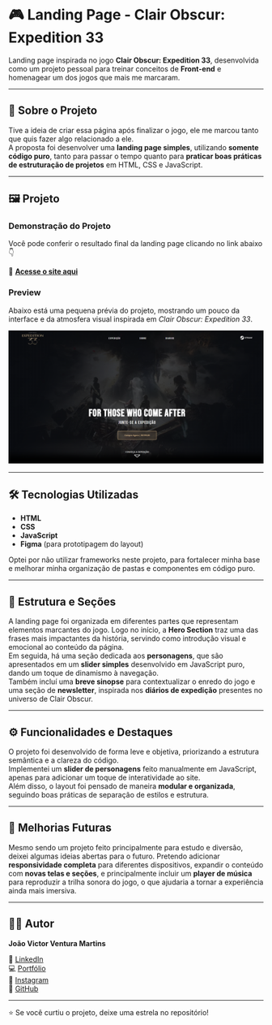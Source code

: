 # 🎮 Landing Page - Clair Obscur: Expedition 33

Landing page inspirada no jogo **Clair Obscur: Expedition 33**, desenvolvida como um projeto pessoal para treinar conceitos de **Front-end** e homenagear um dos jogos que mais me marcaram.

---

## 🌟 Sobre o Projeto

Tive a ideia de criar essa página após finalizar o jogo, ele me marcou tanto que quis fazer algo relacionado a ele.  
A proposta foi desenvolver uma **landing page simples**, utilizando **somente código puro**, tanto para passar o tempo quanto para **praticar boas práticas de estruturação de projetos** em HTML, CSS e JavaScript.

---

## 🖼️ Projeto

### Demonstração do Projeto

Você pode conferir o resultado final da landing page clicando no link abaixo 👇  

🔗 **[Acesse o site aqui]()**

### Preview

Abaixo está uma pequena prévia do projeto, mostrando um pouco da interface e da atmosfera visual inspirada em *Clair Obscur: Expedition 33*.

![alt text](assets/images/Preview.png)

---

## 🛠️ Tecnologias Utilizadas

- **HTML**  
- **CSS**  
- **JavaScript**  
- **Figma** (para prototipagem do layout)

Optei por não utilizar frameworks neste projeto, para fortalecer minha base e melhorar minha organização de pastas e componentes em código puro.

---

## 📑 Estrutura e Seções

A landing page foi organizada em diferentes partes que representam elementos marcantes do jogo. Logo no início, a **Hero Section** traz uma das frases mais impactantes da história, servindo como introdução visual e emocional ao conteúdo da página.  
Em seguida, há uma seção dedicada aos **personagens**, que são apresentados em um **slider simples** desenvolvido em JavaScript puro, dando um toque de dinamismo à navegação.  
Também incluí uma **breve sinopse** para contextualizar o enredo do jogo e uma seção de **newsletter**, inspirada nos **diários de expedição** presentes no universo de Clair Obscur.

---

## ⚙️ Funcionalidades e Destaques

O projeto foi desenvolvido de forma leve e objetiva, priorizando a estrutura semântica e a clareza do código.  
Implementei um **slider de personagens** feito manualmente em JavaScript, apenas para adicionar um toque de interatividade ao site.  
Além disso, o layout foi pensado de maneira **modular e organizada**, seguindo boas práticas de separação de estilos e estrutura.

---

## 🧩 Melhorias Futuras

Mesmo sendo um projeto feito principalmente para estudo e diversão, deixei algumas ideias abertas para o futuro. Pretendo adicionar **responsividade completa** para diferentes dispositivos, expandir o conteúdo com **novas telas e seções**, e principalmente incluir um **player de música** para reproduzir a trilha sonora do jogo, o que ajudaria a tornar a experiência ainda mais imersiva.

---

## 👨‍💻 Autor

**João Victor Ventura Martins**

💼 [LinkedIn](https://www.linkedin.com/in/jvvmartins/)  
💻 [Portfólio](bit.ly/joaovmartins)  
📸 [Instagram](https://www.instagram.com/dev.joaov/)  
🐙 [GitHub](https://github.com/JoaoVictorVM)

---

⭐ Se você curtiu o projeto, deixe uma estrela no repositório!
